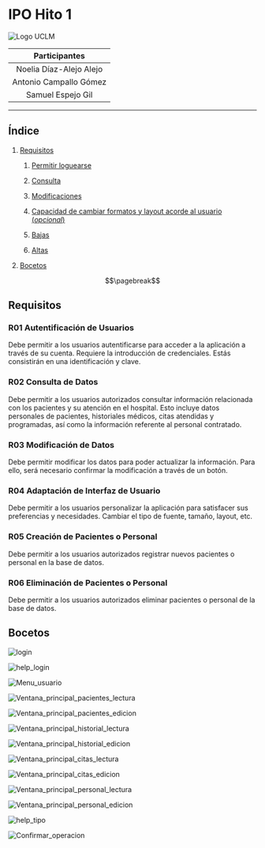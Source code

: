 # IPO Hito 1

![Logo UCLM](images/UCLM-Symbol.png)

| **Participantes** |
| :--: |
| Noelia Díaz-Alejo Alejo |
| Antonio Campallo Gómez |
| Samuel Espejo Gil |

<!-- Línea horizontal para separar -->
---

## Índice

1. [Requisitos](#requisitos)

   1. [Permitir loguearse](#r01-autentificación-de-usuarios)

   2. [Consulta](#r02-consulta-de-datos)

   3. [Modificaciones](#r03-modificación-de-datos)

   4. [Capacidad de cambiar formatos y layout acorde al usuario (*opcional*)](#r04-adaptación-de-interfaz-de-usuario)

   5. [Bajas](#r05-creación-de-pacientes-o-personal)

   6. [Altas](#r06-eliminación-de-pacientes-o-personal) 
      
      


3. [Bocetos](#bocetos)


<!-- Para separar en páginas al crear el PDF-->
$$\pagebreak$$

## Requisitos

<!--
Usad este doc como referencia para hacer una documentación en MarkDown (MD)
Un muy buen editor de MD es visual studio code, tiene un previsualizador y podéis encontrar extensiones para pasar a PDF
Esto es un comentario
-->


### R01 Autentificación de Usuarios

<!--
Esto es tema personal, pero me gusta que sólo haya una frase (hasta el punto) por línea.
Y los títulos estén separados por arriba y por debajo
-->

Debe permitir a los usuarios autentificarse para acceder a la aplicación a través de su cuenta.
Requiere la introducción de credenciales.
Estás consistirán en una identificación y clave.

<!-- Para separar en párrafos, dejáis una línea en blanco -->

### R02 Consulta de Datos

Debe permitir a los usuarios autorizados consultar información relacionada con los pacientes y su atención en el hospital.
Esto incluye datos personales de pacientes, historiales médicos, citas atendidas y programadas, así como la información referente al personal contratado.

### R03 Modificación de Datos

Debe permitir modificar los datos para poder actualizar la información.
Para ello, será necesario confirmar la modificación a través de un botón.

### R04 Adaptación de Interfaz de Usuario

Debe permitir a los usuarios personalizar la aplicación para satisfacer sus preferencias y necesidades.
Cambiar el tipo de fuente, tamaño, layout, etc.

### R05 Creación de Pacientes o Personal

Debe permitir a los usuarios autorizados registrar nuevos pacientes o personal en la base de datos.

### R06 Eliminación de Pacientes o Personal

Debe permitir a los usuarios autorizados eliminar pacientes o personal de la base de datos.

## Bocetos

<!-- En la previsualización, el link no funciona, pero una vez se exporta y SE PONE EN LA CARPETA build, el link funciona, por ser relativo -->

![login](images/login.png)

![help_login](images/help_login.png)

![Menu_usuario](images/Menu_usuario.png)

![Ventana_principal_pacientes_lectura](images/Ventana_principal_pacientes_lectura.png)

![Ventana_principal_pacientes_edicion](images/Ventana_principal_pacientes_edicion.png)

![Ventana_principal_historial_lectura](images/Ventana_principal_historial_lectura.png)

![Ventana_principal_historial_edicion](images/Ventana_principal_historial_edicion.png)

![Ventana_principal_citas_lectura](images/Ventana_principal_citas_lectura.png)

![Ventana_principal_citas_edicion](images/Ventana_principal_citas_edicion.png)

![Ventana_principal_personal_lectura](images/Ventana_principal_personal_lectura.png)

![Ventana_principal_personal_edicion](images/Ventana_principal_personal_edicion.png)

![help_tipo](images/help_tipo.png)

![Confirmar_operacion](images/Confirmar_operacion.png)

